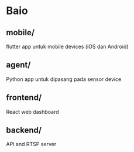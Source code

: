# Baio

## mobile/

flutter app untuk mobile devices (iOS dan Android)

## agent/

Python app untuk dipasang pada sensor device

## frontend/

React web dashboard

## backend/

API and RTSP server
